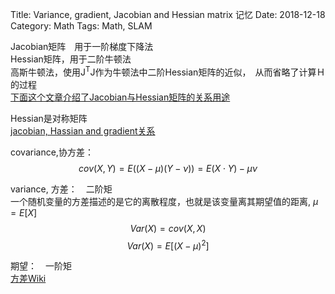 Title: Variance, gradient, Jacobian and Hessian matrix 记忆
Date: 2018-12-18
Category: Math
Tags: Math, SLAM

Jacobian矩阵　用于一阶梯度下降法<br/>
Hessian矩阵，用于二阶牛顿法<br/>
高斯牛顿法，使用J<sup>T</sup>J作为牛顿法中二阶Hessian矩阵的近似，　从而省略了计算Ｈ的过程<br/>
[下面这个文章介绍了Jacobian与Hessian矩阵的关系用途](http://jacoxu.com/jacobian%E7%9F%A9%E9%98%B5%E5%92%8Chessian%E7%9F%A9%E9%98%B5/)


Hessian是对称矩阵<br/>
[jacobian, Hassian and gradient关系](https://blog.csdn.net/dsbatigol/article/details/12558891)

covariance,协方差：<br/>
$$cov(X,Y) = E((X-\mu)(Y-\nu)) = E(X \cdot Y) - \mu\nu$$

variance, 方差：　二阶矩<br/>
 一个随机变量的方差描述的是它的离散程度，也就是该变量离其期望值的距离, $\mu=E[X]$
$$Var(X) = cov(X, X)$$
$$Var(X) = E[(X-\mu)^2]$$

期望：　一阶矩<br/>
[方差Wiki](https://zh.wikipedia.org/wiki/%E5%8D%8F%E6%96%B9%E5%B7%AE)

